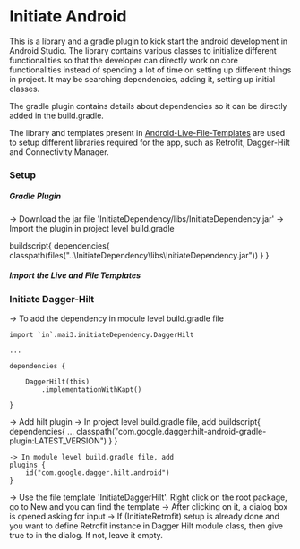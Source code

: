 
# Initiate Android

This is a library and a gradle plugin to kick start the android development in Android Studio. The library contains various classes to initialize different functionalities so that the developer can directly work on core functionalities instead of spending a lot of time on setting up different things in project. It may be searching dependencies, adding it, setting up initial classes. 

The gradle plugin contains details about dependencies so it can be directly added in the build.gradle.

The library and templates present in [Android-Live-File-Templates](https://github.com/maitriig3/Android-Live-File-Templates) are used to setup different libraries required for the app, such as Retrofit, Dagger-Hilt and Connectivity Manager.

### Setup

[//]: # (##### Library)

[//]: # ()
[//]: # (To use the library in your app,)

[//]: # (-> Download the repository by opening the 'Code' option and clicking on the 'Download ZIP')

[//]: # (-> Unzip the file in your preferred directory)

[//]: # (-> Open the project where you want to import InitiateAndroid Library)

[//]: # (-> Go to File -> New -> Import Module and choose the module 'InitiateAndroid' in the unzipped folder)

[//]: # (-> Click on Finish)

##### Gradle Plugin

-> Download the jar file 'InitiateDependency/libs/InitiateDependency.jar'
-> Import the plugin in project level build.gradle

buildscript{
    dependencies{
        classpath(files("..\\InitiateDependency\\libs\\InitiateDependency.jar"))
    }
}

##### Import the Live and File Templates




### Initiate Dagger-Hilt

-> To add the dependency in module level build.gradle file

    import `in`.mai3.initiateDependency.DaggerHilt

    ... 

    dependencies {

        DaggerHilt(this)
            .implementationWithKapt()

    }

-> Add hilt plugin
    -> In project level build.gradle file, add
buildscript{
dependencies{
...
classpath("com.google.dagger:hilt-android-gradle-plugin:LATEST_VERSION")
}
}

    -> In module level build.gradle file, add
    plugins {
        id("com.google.dagger.hilt.android")
    }

-> Use the file template 'InitiateDaggerHilt'. Right click on the root package, go to New and you can find the template
-> After clicking on it, a dialog box is opened asking for input
-> If (InitiateRetrofit) setup is already done and you want to define Retrofit instance in Dagger Hilt module class, then give true to in the dialog. If not, leave it empty.

